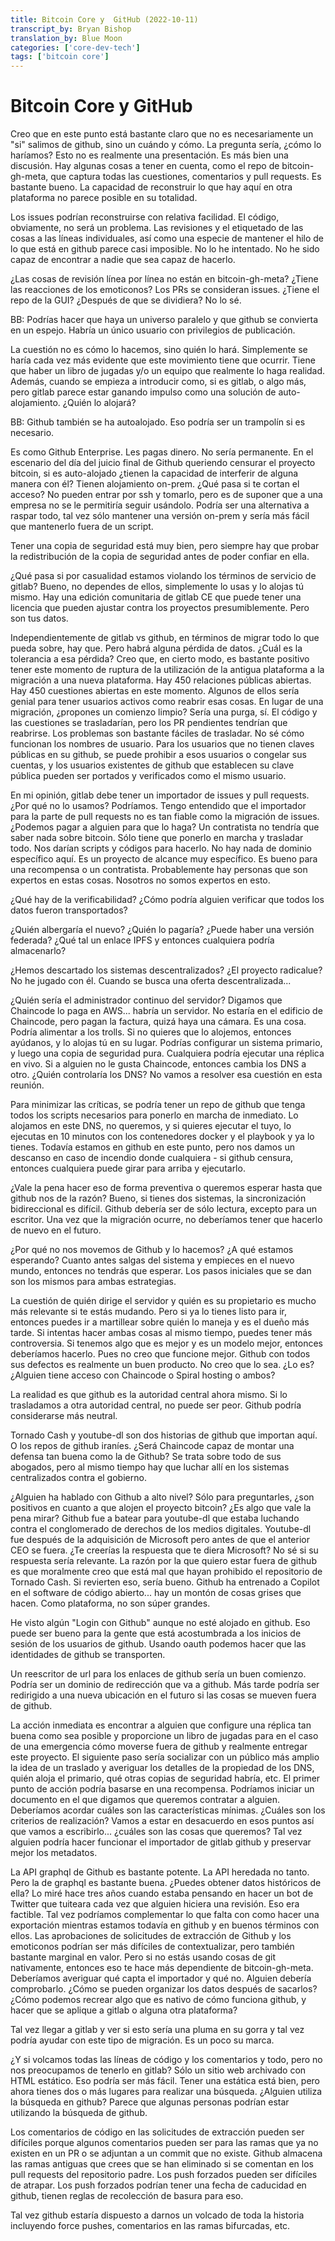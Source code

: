 ```yaml
---
title: Bitcoin Core y  GitHub (2022-10-11)
transcript_by: Bryan Bishop
translation_by: Blue Moon
categories: ['core-dev-tech']
tags: ['bitcoin core']
---
```


# Bitcoin Core y GitHub

Creo que en este punto está bastante claro que no es necesariamente un "si" salimos de github, sino un cuándo y cómo. La pregunta sería, ¿cómo lo haríamos? Esto no es realmente una presentación. Es más bien una discusión. Hay algunas cosas a tener en cuenta, como el repo de bitcoin-gh-meta, que captura todas las cuestiones, comentarios y pull requests. Es bastante bueno. La capacidad de reconstruir lo que hay aquí en otra plataforma no parece posible en su totalidad.

Los issues podrían reconstruirse con relativa facilidad. El código, obviamente, no será un problema. Las revisiones y el etiquetado de las cosas a las líneas individuales, así como una especie de mantener el hilo de lo que está en github parece casi imposible. No lo he intentado. No he sido capaz de encontrar a nadie que sea capaz de hacerlo.

¿Las cosas de revisión línea por línea no están en bitcoin-gh-meta? ¿Tiene las reacciones de los emoticonos? Los PRs se consideran issues. ¿Tiene el repo de la GUI? ¿Después de que se dividiera? No lo sé.

BB: Podrías hacer que haya un universo paralelo y que github se convierta en un espejo. Habría un único usuario con privilegios de publicación.

La cuestión no es cómo lo hacemos, sino quién lo hará. Simplemente se haría cada vez más evidente que este movimiento tiene que ocurrir. Tiene que haber un libro de jugadas y/o un equipo que realmente lo haga realidad. Además, cuando se empieza a introducir como, si es gitlab, o algo más, pero gitlab parece estar ganando impulso como una solución de auto-alojamiento. ¿Quién lo alojará?

BB: Github también se ha autoalojado. Eso podría ser un trampolín si es necesario.

Es como Github Enterprise. Les pagas dinero. No sería permanente. En el escenario del día del juicio final de Github queriendo censurar el proyecto bitcoin, si es auto-alojado ¿tienen la capacidad de interferir de alguna manera con él? Tienen alojamiento on-prem. ¿Qué pasa si te cortan el acceso? No pueden entrar por ssh y tomarlo, pero es de suponer que a una empresa no se le permitiría seguir usándolo. Podría ser una alternativa a raspar todo, tal vez sólo mantener una versión on-prem y sería más fácil que mantenerlo fuera de un script.

Tener una copia de seguridad está muy bien, pero siempre hay que probar la redistribución de la copia de seguridad antes de poder confiar en ella.

¿Qué pasa si por casualidad estamos violando los términos de servicio de gitlab? Bueno, no dependes de ellos, simplemente lo usas y lo alojas tú mismo. Hay una edición comunitaria de gitlab CE que puede tener una licencia que pueden ajustar contra los proyectos presumiblemente. Pero son tus datos.

Independientemente de gitlab vs github, en términos de migrar todo lo que pueda sobre, hay que. Pero habrá alguna pérdida de datos. ¿Cuál es la tolerancia a esa pérdida? Creo que, en cierto modo, es bastante positivo tener este momento de ruptura de la utilización de la antigua plataforma a la migración a una nueva plataforma. Hay 450 relaciones públicas abiertas. Hay 450 cuestiones abiertas en este momento. Algunos de ellos sería genial para tener usuarios activos como reabrir esas cosas. En lugar de una migración, ¿propones un comienzo limpio? Sería una purga, sí. El código y las cuestiones se trasladarían, pero los PR pendientes tendrían que reabrirse. Los problemas son bastante fáciles de trasladar. No sé cómo funcionan los nombres de usuario. Para los usuarios que no tienen claves públicas en su github, se puede prohibir a esos usuarios o congelar sus cuentas, y los usuarios existentes de github que establecen su clave pública pueden ser portados y verificados como el mismo usuario.

En mi opinión, gitlab debe tener un importador de issues y pull requests. ¿Por qué no lo usamos? Podríamos. Tengo entendido que el importador para la parte de pull requests no es tan fiable como la migración de issues. ¿Podemos pagar a alguien para que lo haga? Un contratista no tendría que saber nada sobre bitcoin. Sólo tiene que ponerlo en marcha y trasladar todo. Nos darían scripts y códigos para hacerlo. No hay nada de dominio específico aquí. Es un proyecto de alcance muy específico. Es bueno para una recompensa o un contratista. Probablemente hay personas que son expertos en estas cosas. Nosotros no somos expertos en esto.

¿Qué hay de la verificabilidad? ¿Cómo podría alguien verificar que todos los datos fueron transportados?

¿Quién albergaría el nuevo? ¿Quién lo pagaría? ¿Puede haber una versión federada? ¿Qué tal un enlace IPFS y entonces cualquiera podría almacenarlo?

¿Hemos descartado los sistemas descentralizados? ¿El proyecto radicalue? No he jugado con él. Cuando se busca una oferta descentralizada...

¿Quién sería el administrador continuo del servidor? Digamos que Chaincode lo paga en AWS... habría un servidor. No estaría en el edificio de Chaincode, pero pagan la factura, quizá haya una cámara. Es una cosa. Podría alimentar a los trolls. Si no quieres que lo alojemos, entonces ayúdanos, y lo alojas tú en su lugar. Podrías configurar un sistema primario, y luego una copia de seguridad pura. Cualquiera podría ejecutar una réplica en vivo. Si a alguien no le gusta Chaincode, entonces cambia los DNS a otro. ¿Quién controlaría los DNS? No vamos a resolver esa cuestión en esta reunión.

Para minimizar las críticas, se podría tener un repo de github que tenga todos los scripts necesarios para ponerlo en marcha de inmediato. Lo alojamos en este DNS, no queremos, y si quieres ejecutar el tuyo, lo ejecutas en 10 minutos con los contenedores docker y el playbook y ya lo tienes. Todavía estamos en github en este punto, pero nos damos un descanso en caso de incendio donde cualquiera - si github censura, entonces cualquiera puede girar para arriba y ejecutarlo.

¿Vale la pena hacer eso de forma preventiva o queremos esperar hasta que github nos de la razón? Bueno, si tienes dos sistemas, la sincronización bidireccional es difícil. Github debería ser de sólo lectura, excepto para un escritor. Una vez que la migración ocurre, no deberíamos tener que hacerlo de nuevo en el futuro.

¿Por qué no nos movemos de Github y lo hacemos? ¿A qué estamos esperando? Cuanto antes salgas del sistema y empieces en el nuevo mundo, entonces no tendrás que esperar. Los pasos iniciales que se dan son los mismos para ambas estrategias.
 
La cuestión de quién dirige el servidor y quién es su propietario es mucho más relevante si te estás mudando. Pero si ya lo tienes listo para ir, entonces puedes ir a martillear sobre quién lo maneja y es el dueño más tarde. Si intentas hacer ambas cosas al mismo tiempo, puedes tener más controversia. Si tenemos algo que es mejor y es un modelo mejor, entonces deberíamos hacerlo. Pues no creo que funcione mejor. Github con todos sus defectos es realmente un buen producto. No creo que lo sea. ¿Lo es? ¿Alguien tiene acceso con Chaincode o Spiral hosting o ambos?

La realidad es que github es la autoridad central ahora mismo. Si lo trasladamos a otra autoridad central, no puede ser peor. Github podría considerarse más neutral.

Tornado Cash y youtube-dl son dos historias de github que importan aquí. O los repos de github iraníes. ¿Será Chaincode capaz de montar una defensa tan buena como la de Github? Se trata sobre todo de sus abogados, pero al mismo tiempo hay que luchar allí en los sistemas centralizados contra el gobierno.

¿Alguien ha hablado con Github a alto nivel? Sólo para preguntarles, ¿son positivos en cuanto a que alojen el proyecto bitcoin? ¿Es algo que vale la pena mirar? Github fue a batear para youtube-dl que estaba luchando contra el conglomerado de derechos de los medios digitales. Youtube-dl fue después de la adquisición de Microsoft pero antes de que el anterior CEO se fuera. ¿Te creerías la respuesta que te diera Microsoft? No sé si su respuesta sería relevante. La razón por la que quiero estar fuera de github es que moralmente creo que está mal que hayan prohibido el repositorio de Tornado Cash. Si revierten eso, sería bueno. Github ha entrenado a Copilot en el software de código abierto... hay un montón de cosas grises que hacen. Como plataforma, no son súper grandes.

He visto algún "Login con Github" aunque no esté alojado en github. Eso puede ser bueno para la gente que está acostumbrada a los inicios de sesión de los usuarios de github. Usando oauth podemos hacer que las identidades de github se transporten.

Un reescritor de url para los enlaces de github sería un buen comienzo. Podría ser un dominio de redirección que va a github. Más tarde podría ser redirigido a una nueva ubicación en el futuro si las cosas se mueven fuera de github. 

La acción inmediata es encontrar a alguien que configure una réplica tan buena como sea posible y proporcione un libro de jugadas para en el caso de una emergencia cómo moverse fuera de github y realmente entregar este proyecto. El siguiente paso sería socializar con un público más amplio la idea de un traslado y averiguar los detalles de la propiedad de los DNS, quién aloja el primario, qué otras copias de seguridad habría, etc. El primer punto de acción podría basarse en una recompensa. Podríamos iniciar un documento en el que digamos que queremos contratar a alguien. Deberíamos acordar cuáles son las características mínimas. ¿Cuáles son los criterios de realización? Vamos a estar en desacuerdo en esos puntos así que vamos a escribirlo... ¿cuáles son las cosas que queremos? Tal vez alguien podría hacer funcionar el importador de gitlab github y preservar mejor los metadatos.

La API graphql de Github es bastante potente. La API heredada no tanto. Pero la de graphql es bastante buena. ¿Puedes obtener datos históricos de ella? Lo miré hace tres años cuando estaba pensando en hacer un bot de Twitter que tuiteara cada vez que alguien hiciera una revisión. Eso era factible. Tal vez podríamos complementar lo que falta con como hacer una exportación mientras estamos todavía en github y en buenos términos con ellos. Las aprobaciones de solicitudes de extracción de Github y los emoticonos podrían ser más difíciles de contextualizar, pero también bastante marginal en valor. Pero si no estás usando cosas de git nativamente, entonces eso te hace más dependiente de bitcoin-gh-meta. Deberíamos averiguar qué capta el importador y qué no. Alguien debería comprobarlo. ¿Cómo se pueden organizar los datos después de sacarlos? ¿Cómo podemos recrear algo que es nativo de cómo funciona github, y hacer que se aplique a gitlab o alguna otra plataforma?

Tal vez llegar a gitlab y ver si esto sería una pluma en su gorra y tal vez podría ayudar con este tipo de migración. Es un poco su marca.

¿Y si volcamos todas las líneas de código y los comentarios y todo, pero no nos preocupamos de tenerlo en gitlab? Sólo un sitio web archivado con HTML estático. Eso podría ser más fácil. Tener una estática está bien, pero ahora tienes dos o más lugares para realizar una búsqueda. ¿Alguien utiliza la búsqueda en github? Parece que algunas personas podrían estar utilizando la búsqueda de github.

Los comentarios de código en las solicitudes de extracción pueden ser difíciles porque algunos comentarios pueden ser para las ramas que ya no existen en un PR o se adjuntan a un commit que no existe. Github almacena las ramas antiguas que crees que se han eliminado si se comentan en los pull requests del repositorio padre. Los push forzados pueden ser difíciles de atrapar. Los push forzados podrían tener una fecha de caducidad en github, tienen reglas de recolección de basura para eso.

Tal vez github estaría dispuesto a darnos un volcado de toda la historia incluyendo force pushes, comentarios en las ramas bifurcadas, etc.
